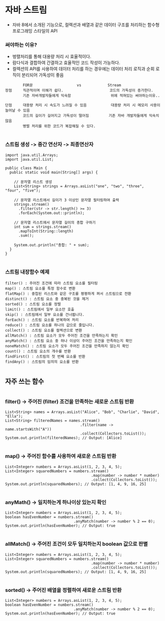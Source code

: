 # 자바 스트림
  - 자바 8에서 소개된 기능으로, 컬렉션과 배열과 같은 데이터 구조를 처리하는 함수형 프로그래밍 스타일의 API
### 써야하는 이유?
  - 벙렬처리를 통해 대용량 처리 시 효율적이다.
  - 람다식과 결합하여 간결하고 효율적인 코드 작성이 가능하다.
  - 컬렉션의 API를 사용하여 데이터 처리를 하는 경우에는 데이터 처리 로직과 순회 로직이 분리되어 가독성이 좋음
```
        FOR문                    vs            Stream
장점     직관적이며 이해가 쉽다.                     코드의 가독성이 증가한다.
        기존 자바개발자들에게 익숙함                  위에 적혀있는 써야하는이유..
        
단점     대용량 처리 시 속도가 느려질 수 있음           대용량 처리 시 메모리 사용이 늘어날 수 있음
        코드의 길이가 길어지고 가독성이 떨어짐         기존 자바 개발자들에게 익숙치않음
        병렬 처리를 위한 코드가 복잡해질 수 있다.
```
#  
  
### 스트림 생성 -> 중간 연산자 -> 최종연산자
```
import java.util.Arrays;
import java.util.List;

public class Main {
  public static void main(String[] args) {
  
    // 문자열 리스트 생성
    List<String> strings = Arrays.asList("one", "two", "three", "four", "five");

    // 문자열 리스트에서 길이가 3 이상인 문자열 필터링하여 출력
    strings.stream()
      .filter(str -> str.length() >= 3)
      .forEach(System.out::println);

    // 문자열 리스트에서 문자열 길이의 총합 구하기
    int sum = strings.stream()
      .mapToInt(String::length)
      .sum();

    System.out.println("총합: " + sum);
  }
}
```
#  
#  
### 스트림 내장함수 예제
```
filter() : 주어진 조건에 따라 스트림 요소를 필터링
map() : 스트림 요소를 특정 함수로 변환
flatMap() : 중첩된 리스트와 같은 구조를 평평하게 펴서 스트림으로 전환
distinct() : 스트림 요소 중 중복된 것을 제거
sorted() : 스트림 요소를 정렬
limit() : 스트림에서 일부 요소만 호출
skip() : 스트림에서 일부 요소를 건너뜁니다.
forEach() : 스트림 요소를 반복하여 처리
reduce() : 스트림 요소를 하나의 값으로 줄입니다.
collect() : 스트림 요소를 컬렉션으로 변환
allMatch() : 스트림 요소가 모두 주어진 조건을 만족하는지 확인
anyMatch() : 스트림 요소 중 하나 이상이 주어진 조건을 만족하는지 확인
noneMatch() : 스트림 요소가 모두 주어진 조건을 만족하지 않는지 확인
count() : 스트림 요소의 개수를 반환
findFirst() : 스트림의 첫 번째 요소를 반환
findAny() : 스트림의 임의의 요소를 반환

```
#  
#  
#  
#  
## 자주 쓰는 함수
#  
### filter() -> 주어진 (filter) 조건을 만족하는 새로운 스트림 반환
```
List<String> names = Arrays.asList("Alice", "Bob", "Charlie", "David", "Ella");
List<String> filteredNames = names.stream()
                                  .filter(name -> name.startsWith("A"))
                                  .collect(Collectors.toList());
System.out.println(filteredNames); // Output: [Alice]
```
#  
#  
### map() -> 주어진 함수를 사용하여 새로운 스트림 반환
```
List<Integer> numbers = Arrays.asList(1, 2, 3, 4, 5);
List<Integer> squaredNumbers = numbers.stream()
                                       .map(number -> number * number)
                                       .collect(Collectors.toList());
System.out.println(squaredNumbers); // Output: [1, 4, 9, 16, 25]
```

#  
#  
### anyMath() -> 일치하는게 하나이상 있는지 확인
```
List<Integer> numbers = Arrays.asList(1, 2, 3, 4, 5);
boolean hasEvenNumber = numbers.stream()
                               .anyMatch(number -> number % 2 == 0);
System.out.println(hasEvenNumber); // Output: true
```
#  
#  
### allMatch() -> 주어진 조건이 모두 일치하는지 boolean 값으로 판별
```
List<Integer> numbers = Arrays.asList(1, 2, 3, 4, 5);
List<Integer> squaredNumbers = numbers.stream()
                                       .map(number -> number * number)
                                       .collect(Collectors.toList());
System.out.println(squaredNumbers); // Output: [1, 4, 9, 16, 25]
```

#  
#  
### sorted() -> 주어진 배열을 정렬하여 새로운 스트림 반환
```
List<Integer> numbers = Arrays.asList(1, 2, 3, 4, 5);
boolean hasEvenNumber = numbers.stream()
                               .anyMatch(number -> number % 2 == 0);
System.out.println(hasEvenNumber); // Output: true
```



